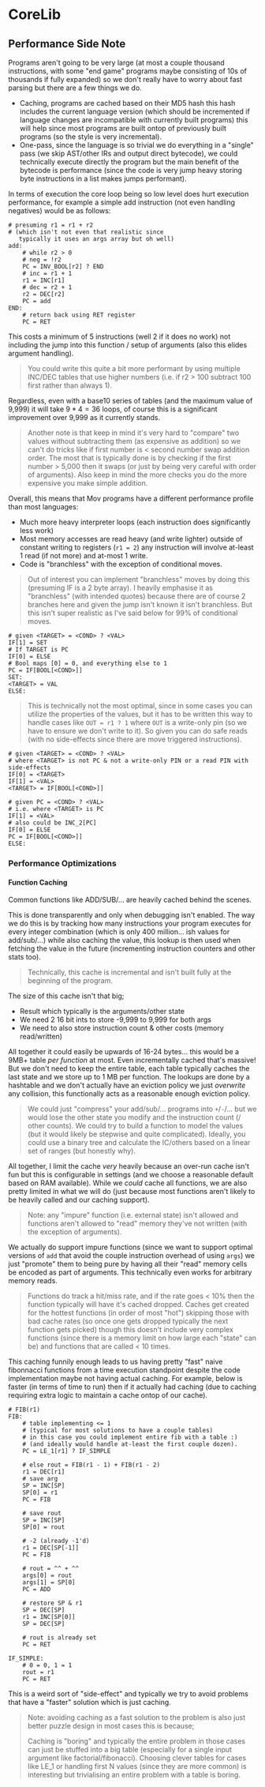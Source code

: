 # CoreLib

## Performance Side Note

Programs aren't going to be very large (at most a couple thousand instructions, with some "end game" programs maybe consisting of 10s of thousands if fully expanded) so we don't really have to worry about fast parsing but there are a few things we do.

- Caching, programs are cached based on their MD5 hash this hash includes the current language version (which should be incremented if language changes are incompatible with currently built programs) this will help since most programs are built ontop of previously built programs (so the style is very incremental).
- One-pass, since the language is so trivial we do everything in a "single" pass (we skip AST/other IRs and output direct bytecode), we could technically execute directly the program but the main benefit of the bytecode is performance (since the code is very jump heavy storing byte instructions in a list makes jumps performant).

In terms of execution the core loop being so low level does hurt execution performance, for example a simple add instruction (not even handling negatives) would be as follows:

```
# presuming r1 = r1 + r2
# (which isn't not even that realistic since
   typically it uses an args array but oh well)
add:
    # while r2 > 0
    # neg = !r2
    PC = INV_BOOL[r2] ? END
    # inc = r1 + 1
    r1 = INC[r1]
    # dec = r2 + 1
    r2 = DEC[r2]
    PC = add
END:
    # return back using RET register
    PC = RET
```

This costs a minimum of 5 instructions (well 2 if it does no work) not including the jump into this function / setup of arguments (also this elides argument handling).

> You could write this quite a bit more performant by using multiple INC/DEC tables that use higher numbers (i.e. if r2 > 100 subtract 100 first rather than always 1).

Regardless, even with a base10 series of tables (and the maximum value of 9,999) it will take $9*4 = 36$ loops, of course this is a significant improvement over 9,999 as it currently stands.

> Another note is that keep in mind it's very hard to "compare" two values without subtracting them (as expensive as addition) so we can't do tricks like if first number is < second number swap addition order.  The most that is typically done is by checking if the first number > 5,000 then it swaps (or just by being very careful with order of arguments).  Also keep in mind the more checks you do the more expensive you make simple addition.

Overall, this means that Mov programs have a different performance profile than most languages:
- Much more heavy interpreter loops (each instruction does significantly less work)
- Most memory accesses are read heavy (and write lighter) outside of constant writing to registers (`r1 = 2`) any instruction will involve at-least 1 read (if not more) and at-most 1 write.
- Code is "branchless" with the exception of conditional moves.

> Out of interest you can implement "branchless" moves by doing this (presuming IF is a 2 byte array).  I heavily emphasise it as "branchless" (with intended quotes) because there are of course 2 branches here and given the jump isn't known it isn't branchless.  But this isn't super realistic as I've said below for 99% of conditional moves.

```
# given <TARGET> = <COND> ? <VAL>
IF[1] = SET
# If TARGET is PC 
IF[0] = ELSE
# Bool maps [0] = 0, and everything else to 1
PC = IF[BOOL[<COND>]]
SET:
<TARGET> = VAL
ELSE:
```

> This is technically not the most optimal, since in some cases you can utilize the properties of the values, but it has to be written this way to handle cases like `OUT = r1 ? 1` where `OUT` is a write-only pin (so we have to ensure we don't write to it).  So given you can do safe reads (with no side-effects since there are move triggered instructions).

```
# given <TARGET> = <COND> ? <VAL>
# where <TARGET> is not PC & not a write-only PIN or a read PIN with side-effects
IF[0] = <TARGET>
IF[1] = <VAL>
<TARGET> = IF[BOOL[<COND>]]

# given PC = <COND> ? <VAL>
# i.e. where <TARGET> is PC
IF[1] = <VAL>
# also could be INC_2[PC]
IF[0] = ELSE
PC = IF[BOOL[<COND>]]
ELSE:
```

### Performance Optimizations

#### Function Caching

Common functions like ADD/SUB/... are heavily cached behind the scenes.

This is done transparently and only when debugging isn't enabled.  The way we do this is by tracking how many instructions your program executes for every integer combination (which is only 400 million... ish values for add/sub/...) while also caching the value, this lookup is then used when fetching the value in the future (incrementing instruction counters and other stats too).
> Technically, this cache is incremental and isn't built fully at the beginning of the program.

The size of this cache isn't that big;
- Result which typically is the arguments/other state
- We need 2 16 bit ints to store -9,999 to 9,999 for both args
- We need to also store instruction count & other costs (memory read/written)

All together it could easily be upwards of 16-24 bytes... this would be a 9MB+ table *per function* at most.  Even incrementally cached that's massive!  But we don't need to keep the entire table, each table typically caches the last state and we store up to 1 MB per function.  The lookups are done by a hashtable and we don't actually have an eviction policy we just *overwrite* any collision, this functionally acts as a reasonable enough eviction policy.

> We could just "compress" your add/sub/... programs into `+`/`-`/... but we would lose the other state you modify and the instruction count (/ other counts). We could try to build a function to model the values (but it would likely be stepwise and quite complicated).  Ideally, you could use a binary tree and calculate the IC/others based on a linear set of ranges (but honestly why).

All together, I limit the cache *very* heavily because an over-run cache isn't fun but this is configurable in settings (and we choose a reasonable default based on RAM available).  While we *could* cache all functions, we are also pretty limited in what we will do (just because most functions aren't likely to be heavily called and our caching support).

> Note: any "impure" function (i.e. external state) isn't allowed and functions aren't allowed to "read" memory they've not written (with the exception of arguments).

We actually do support impure functions (since we want to support optimal versions of `add` that avoid the couple instruction overhead of using `args`) we just "promote" them to being pure by having all their "read" memory cells be encoded as part of arguments.  This technically even works for arbitrary memory reads.

> Functions do track a hit/miss rate, and if the rate goes < 10% then the function typically will have it's cached dropped.  Caches get created for the hottest functions (in order of most "hot") skipping those with bad cache rates (so once one gets dropped typically the next function gets picked) though this doesn't include very complex functions (since there is a memory limit on how large each "state" can be) and functions that are called < 10 times.

This caching funnily enough leads to us having pretty "fast" naive fibonnacci functions from a time execution standpoint despite the code implementation maybe not having actual caching.  For example, below is faster (in terms of time to run) then if it actually had caching (due to caching requiring extra logic to maintain a cache ontop of our cache).

```
# FIB(r1)
FIB:
    # table implementing <= 1
    # (typical for most solutions to have a couple tables)
    # in this case you could implement entire fib with a table :)
    # (and ideally would handle at-least the first couple dozen).
    PC = LE_1[r1] ? IF_SIMPLE

    # else rout = FIB(r1 - 1) + FIB(r1 - 2)
    r1 = DEC[r1]
    # save arg
    SP = INC[SP]
    SP[0] = r1
    PC = FIB
    
    # save rout
    SP = INC[SP]
    SP[0] = rout

    # -2 (already -1'd)
    r1 = DEC[SP[-1]]
    PC = FIB

    # rout = ^^ + ^^
    args[0] = rout
    args[1] = SP[0]
    PC = ADD

    # restore SP & r1
    SP = DEC[SP]
    r1 = INC[SP[0]]
    SP = DEC[SP]

    # rout is already set
    PC = RET

IF_SIMPLE:
    # 0 = 0, 1 = 1
    rout = r1
    PC = RET
```

This is a weird sort of "side-effect" and typically we try to avoid problems that have a "faster" solution which is just caching.

> Note: avoiding caching as a fast solution to the problem is also just better puzzle design in most cases this is because;
> 
> Caching is "boring" and typically the entire problem in those cases can just be stuffed into a big table (especially for a single input argument like factorial/fibonacci).  Choosing clever tables for cases like LE_1 or handling first N values (since they are more common) is interesting but trivialising an entire problem with a table is boring.